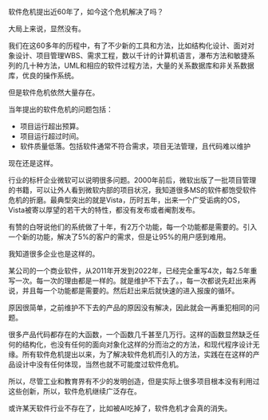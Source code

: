 软件危机提出近60年了，如今这个危机解决了吗？

大局上来说，显然没有。

我们在这60多年的历程中，有了不少新的工具和方法，比如结构化设计、面对对象设计、项目管理WBS、需求工程，数以千计的计算机语言，瀑布方法和敏捷系列的几十种方法，UML和相应的软件过程方法，大量的关系数据库和非关系数据库，优良的操作系统。

但是软件危机依然大量存在。

当年提出的软件危机的问题包括：

- 项目运行超出预算。
- 项目运行超过时间。
- 软件质量低落。包括软件通常不符合需求，项目无法管理，且代码难以维护

现在还是这样。

行业的标杆企业微软可以说明很多问题。2000年前后，微软出版了一批项目管理的书籍，可以让外人看到微软内部的项目状况，我知道很多MS的软件都饱受软件危机的折磨。最典型突出的就是Vista，历时五年，出来一个广受诟病的OS，Vista被寄以厚望的若干大的特性，都没有发布或者阉割发布。

有赞的白呀说他们的系统做了十年，有2万个功能，每一个功能都是需要的。引入一个新的功能，解决了5%的客户的需求，但是让95%的用户感到难用。

我知道很多企业也是这样的。

某公司的一个商业软件，从2011年开发到2022年，已经完全重写4次，每2.5年重写一次。每一次的理由都是一样的。就是维护不下去了。，每一次都说先赶出来再说，并且每一个功能都是需要的。然后赶出来后就快速的进入报废的循环。

原因很简单，之前维护不下去的产品的原因没有解决，因此就会一再重犯相同的问题。

很多产品代码都存在的大函数，一个函数几千甚至几万行。这样的函数显然缺乏任何的结构化，也没有任何的面向对象化这样的分而治之的方法，和现代程序设计无缘。所有软件危机提出以来，为了解决软件危机而引入的方法，实践在在这样的产品设计中没有任何体现，当然也就不可能度过软件危机。

所以，尽管工业和教育界有不少的发明创造，但是实际上很多项目根本没有利用过这些创新，所以，软件危机继续广泛存在。

或许某天软件行业不存在了，比如被AI吃掉了，软件危机才会真的消失。

